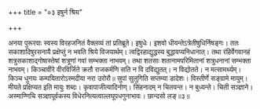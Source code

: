 +++
title = "०३ इषुर्न श्रिय"

+++

अनया पुरूरवाः स्वस्य विरहजनितं वैक्लव्यं तां प्रतिब्रूते। इषुधेः। इशवो धीयन्तेऽत्रेतीषुधिर्निषङ्गः। ततः सकाशादिषुरसनायै प्रक्षेप्तुं न भवति श्रिये विजयार्थम्। त्वद्विरहाद्युद्धस्य बुद्धावप्यनिधानात्। तथा रंहिर्वेगवानहं शत्रुसकाशाद्गोषास्तेषां शत्रूणां गवां सम्भक्ता नाभवम्। तथा शतसाः शतानामपरिमितानां शत्रुधनानां सम्भक्ता नाभवम्। किञ्चावीरे वीरविर्जिते क्रतौ राजकर्मणि सति न वि दविद्युतत्। न विद्योतते। न मत्सामर्थ्यम्। किञ्च धुनयः कम्पयितारोऽस्मदीया नरा उरोरौ॥ सुपां सुलुगिति सप्तम्या डादेशः। विस्तीर्णे सङ्ग्रामे मायुम्। मीयते प्रक्षिप्यत इति मायुः शब्दः। कृवापाजीत्यादिनोण्। सिंहनादम् न चितयन्त। न बुध्यन्ते। चिती सञ्ज्ञाने। अस्माण्णिचि सञ्ज्ञापूर्वकस्य विधेरनित्यत्वाल्लघूपधगुनाभावः। छान्दसो लङ्॥३॥